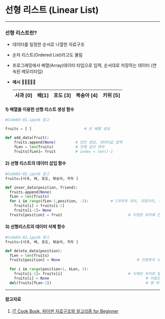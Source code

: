 # 선형 리스트 (Linear List)

___

### 선형 리스트란?

* 데이터를 일정한 순서로 나열한 자료구조

* 순차 리스트(Ordered List)라고도 불림 

* 프로그래밍에서 배열(Array)데이터 타입으로 입력, 순서대로 저장하는 데이터 (연속된 메모리타입)

* **예시** 🍎🍐🍇🍑🥝

  | 사과 [0] | 배[1] | 포도 [3] | 복숭아 [4] | 키위 [5] |
  | -------- | ----- | -------- | ---------- | -------- |



#### 1) 배열을 이용한 선형 리스트 생성 함수

```python
#Code03-01.ipynb 참고 

fruits = [ ]						# 빈 배열 생성 

def add_data(fruit):
    fruits.append(None)			# 빈칸 생성, 데이터값 입력
    fLen = len(fruits)			# 전체 길이 파악 
    fruits[fLen]= fruit			# index = len()-1
```



#### 2) 선형 리스트의 데이터 삽입 함수

```python
#Code03-02.ipynb 참고 
fruits=[사과, 배, 포도, 복숭아, 자두 ]

def inser_data(position, friend):
  fruits.append(None)
  fLen = len(fruits)
  for i in range(fLen-1,position, -1):			# (마지막 자리, 지정자리, -1)
    fruits[i] = fruits[i-1]
    fruits[i-1]= None
  fruits[position] = fruit								# 지정한 위치에 친구 추가  
```



#### 3) 선형리스트의 데이터 삭제 함수

```python
#Code03-03.ipynb 참고 
fruits=[사과, 배, 포도, 복숭아, 자두 ]

def delete_data(position):
  fLen = len(fruits)					
  fruits[position] = None									# 지정위치 삭제
  
  for i in range(position+1, kLen, 1):
    fruits[i-1]= fruits[i]								# 삭제된 자리로 앞칸으로 이동
    fruits[i] = None											# 이동전에 있던 자리를 지움 
  del(fruits[fLen-1])							 				# 맨 마지막칸 삭제
```



___

#### 참고자료

1. [IT Cook Book, 파이썬 자료구조와 알고리즘 for Beginner](https://www.hanbit.co.kr/store/books/look.php?p_code=B4186876690)

   





